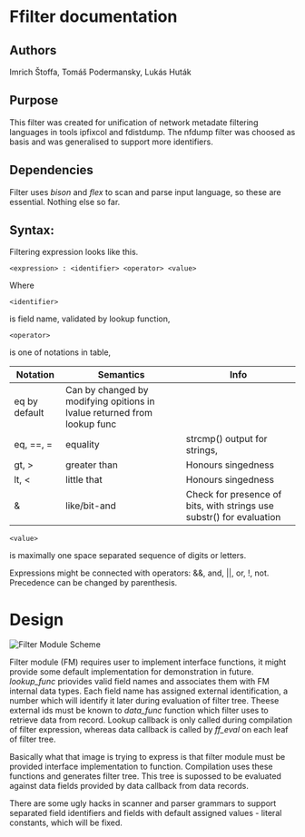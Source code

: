 # Ffilter documentation

## Authors
Imrich Štoffa, Tomáš Podermansky, Lukás Huták

## Purpose
This filter was created for unification of network metadate filtering languages in tools ipfixcol and fdistdump. The nfdump filter was choosed as basis and was generalised to support more identifiers.

## Dependencies
Filter uses *bison* and *flex* to scan and parse input language, so these are essential. Nothing else so far. 

## Syntax:

Filtering expression looks like this.
```
<expression> : <identifier> <operator> <value>
```
Where
```
<identifier>
```
is field name, validated by lookup function,

```
<operator>
``` 
is one of notations in table,

Notation | Semantics | Info
--- | --- | ---
 | eq by default | Can by changed by modifying opitions in lvalue returned from lookup func
eq, ==, = | equality | strcmp() output for strings, 
gt, > | greater than | Honours singedness
lt, < | little that | Honours singedness
& | like/bit-and | Check for presence of bits, with strings use substr() for evaluation

```
<value>
``` 
is maximally one space separated sequence of digits or letters.

Expressions might be connected with operators: &&, and, ||, or, !, not. Precedence can be
changed by parenthesis.

# Design
![Filter Module Scheme](doc/filter_data_model.png)

Filter module (FM) requires user to implement interface functions, it might provide some default implementation for demonstration in future. _lookup\_func_ priovides valid field names and associates them with FM internal data types. Each field name has assigned external identification, a number which will identify it later during evaluation of filter tree. Theese external ids must be known to _data\_func_ function which filter uses to retrieve data from record. Lookup callback is only called during compilation of filter expression, whereas data callback is called by _ff\_eval_ on each leaf of filter tree.

Basically what that image is trying to express is that filter module must be provided interface implementation to function. Compilation uses these functions and generates filter tree. This tree is supossed to be evaluated against data fields provided by data callback from data records.

There are some ugly hacks in scanner and parser grammars to support separated field identifiers and fields with default assigned values - literal constants, which will be fixed.

